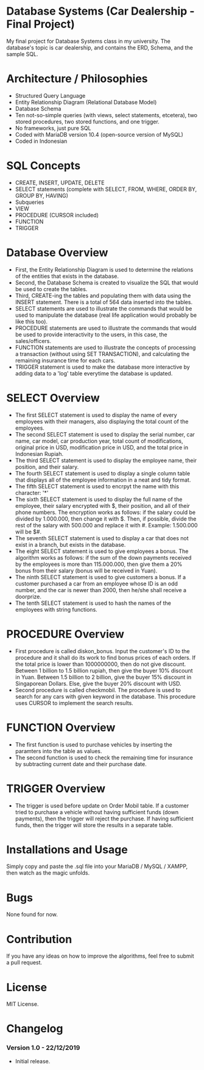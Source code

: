 # Database Systems (Car Dealership - Final Project)
My final project for Database Systems class in my university. The database's topic is car dealership, and contains the ERD, Schema, and the sample SQL.

# Architecture / Philosophies
- Structured Query Language
- Entity Relationship Diagram (Relational Database Model)
- Database Schema
- Ten not-so-simple queries (with views, select statements, etcetera), two stored procedures, two stored functions, and one trigger.
- No frameworks, just pure SQL
- Coded with MariaDB version 10.4 (open-source version of MySQL)
- Coded in Indonesian

# SQL Concepts
- CREATE, INSERT, UPDATE, DELETE
- SELECT statements (complete with SELECT, FROM, WHERE, ORDER BY, GROUP BY, HAVING)
- Subqueries
- VIEW
- PROCEDURE (CURSOR included)
- FUNCTION
- TRIGGER

# Database Overview
- First, the Entity Relationship Diagram is used to determine the relations of the entities that exists in the database.
- Second, the Database Schema is created to visualize the SQL that would be used to create the tables.
- Third, CREATE-ing the tables and populating them with data using the INSERT statement. There is a total of 564 data inserted into the tables.
- SELECT statements are used to illustrate the commands that would be used to manipulate the database (real life application would probably be like this too).
- PROCEDURE statements are used to illustrate the commands that would be used to provide interactivity to the users, in this case, the sales/officers.
- FUNCTION statements are used to illustrate the concepts of processing a transaction (without using SET TRANSACTION), and calculating the remaining insurance time for each cars.
- TRIGGER statement is used to make the database more interactive by adding data to a 'log' table everytime the database is updated.

# SELECT Overview
- The first SELECT statement is used to display the name of every employees with their managers, also displaying the total count of the employees.
- The second SELECT statement is used to display the serial number, car name, car model, car production year, total count of modifications, original price in USD, modification price in USD, and the total price in Indonesian Rupiah.
- The third SELECT statement is used to display the employee name, their position, and their salary.
- The fourth SELECT statement is used to display a single column table that displays all of the employee information in a neat and tidy format.
- The fifth SELECT statement is used to encrpyt the name with this character: '*'
- The sixth SELECT statement is used to display the full name of the employee, their salary encrypted with $, their position, and all of their phone numbers. The encryption works as follows: if the salary could be divided by 1.000.000, then change it with $. Then, if possible, divide the rest of the salary with 500.000 and replace it with #. Example: 1.500.000 will be $#.
- The seventh SELECT statement is used to display a car that does not exist in a branch, but exists in the database.
- The eight SELECT statement is used to give employees a bonus. The algorithm works as follows: if the sum of the down payments received by the employees is more than 115.000.000, then give them a 20% bonus from their salary (bonus will be received in Yuan).
- The ninth SELECT statement is used to give customers a bonus. If a customer purchased a car from an employee whose ID is an odd number, and the car is newer than 2000, then he/she shall receive a doorprize.
- The tenth SELECT statement is used to hash the names of the employees with string functions.

# PROCEDURE Overview
- First procedure is called diskon_bonus. Input the customer's ID to the procedure and it shall do its work to find bonus prices of each orders. If the total price is lower than 1000000000, then do not give discount. Between 1 billion to 1.5 billion rupiah, then give the buyer 10% discount in Yuan. Between 1.5 billion to 2 billion, give the buyer 15% discount in Singaporean Dollars. Else, give the buyer 20% discount with USD.
- Second procedure is called checkmobil. The procedure is used to search for any cars with given keyword in the database. This procedure uses CURSOR to implement the search results.

# FUNCTION Overview
- The first function is used to purchase vehicles by inserting the paramters into the table as values.
- The second function is used to check the remaining time for insurance by subtracting current date and their purchase date.

# TRIGGER Overview
- The trigger is used before update on Order Mobil table. If a customer tried to purchase a vehicle without having sufficient funds (down payments), then the trigger will reject the purchase. If having sufficient funds, then the trigger will store the results in a separate table.

# Installations and Usage
Simply copy and paste the .sql file into your MariaDB / MySQL / XAMPP, then watch as the magic unfolds.

# Bugs
None found for now.

# Contribution
If you have any ideas on how to improve the algorithms, feel free to submit a pull request.

# License
MIT License.

# Changelog
### Version 1.0 - 22/12/2019
- Initial release.
